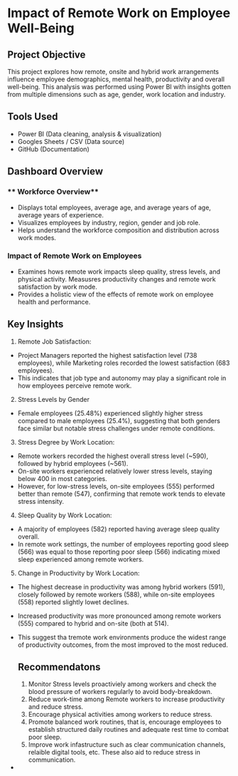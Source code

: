 # Impact of Remote Work on Employee Well-Being
## Project Objective
This project explores how remote, onsite and hybrid work arrangements influence employee demographics, mental health, productivity and overall well-being. 
This analysis was performed using Power BI with insights gotten from multiple dimensions such as age, gender, work location and industry. 

## Tools Used
* Power BI (Data cleaning, analysis & visualization)
* Googles Sheets / CSV (Data source)
* GitHub (Documentation)

## Dashboard Overview

### ** Workforce Overview**
* Displays total employees, average age, and average years of age, average years of experience.
* Visualizes employees by industry, region, gender and job role.
* Helps understand the workforce composition and distribution across work modes.

### **Impact of Remote Work on Employees**
* Examines hows remote work impacts sleep quality, stress levels, and physical activity.  Measusres productivity changes and remote work satisfaction by work mode.
* Provides a holistic view of the effects of remote work on employee health and performance.

## Key Insights
1. Remote Job Satisfaction:
  * Project Managers reported the highest satisfaction  level (738 employees), while Marketing roles recorded the lowest satisfaction (683 employees).
  * This indicates that job type and autonomy may play a significant role in how employees perceive remote work.

2. Stress Levels by Gender
* Female employees (25.48%) experienced slightly higher stress compared to male employees (25.4%),
  suggesting that both genders face similar but notable stress challenges under remote conditions.

3. Stress Degree by Work Location:
* Remote workers recorded the highest overall stress level (~590), followed by hybrid employees (~561).
* On-site workers experienced relatively lower stress levels, staying below 400 in most categories.
* However, for low-stress levels, on-site employees (555) performed better than remote (547), confirming that remote work tends to elevate stress intensity.

4. Sleep Quality by Work Location:
* A majority of employees (582) reported having average sleep quality overall.
* In remote work settings, the number of employees reporting good sleep (566) was equal to those reporting poor sleep (566) indicating mixed sleep experienced among remote workers.

5. Change in Productivity by Work Location:
* The highest decrease in productivity was among hybrid workers (591), closely followed by remote workers (588), while on-site employees (558) reported slightly lowet declines.
* Increased productivity was more pronounced among remote workers (555) compared to hybrid and on-site (both at 514).
* This suggest tha tremote work environments produce the widest range of productivity outcomes, from the most improved to the most reduced.

  ## Recommendatons
  1. Monitor Stress levels proactiviely among workers and check the blood pressure of workers regularly to avoid body-breakdown.
  2. Reduce work-time among Remote workers to increase productivity and reduce stress.
  3. Encourage physical activities among workers to reduce stress.
  4. Promote balanced work routines, that is, encourage employees to establish structured daily routines and adequate rest time to combat poor sleep.
  5. Improve work infastructure such as clear communication channels, relaible digital tools, etc. These also aid to reduce stress in communication. 

* 
  
